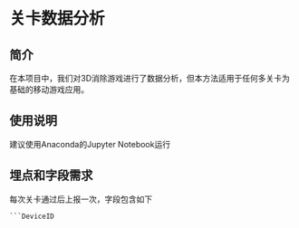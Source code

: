 # 关卡数据分析

## 简介
在本项目中，我们对3D消除游戏进行了数据分析，但本方法适用于任何多关卡为基础的移动游戏应用。

## 使用说明
建议使用Anaconda的Jupyter Notebook运行

## 埋点和字段需求
每次关卡通过后上报一次，字段包含如下
```UserID
```DeviceID
